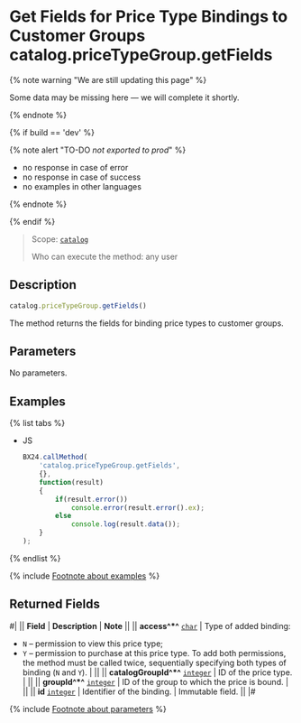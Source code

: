 # Get Fields for Price Type Bindings to Customer Groups catalog.priceTypeGroup.getFields

{% note warning "We are still updating this page" %}

Some data may be missing here — we will complete it shortly.

{% endnote %}

{% if build == 'dev' %}

{% note alert "TO-DO _not exported to prod_" %}

- no response in case of error
- no response in case of success
- no examples in other languages
  
{% endnote %}

{% endif %}

> Scope: [`catalog`](../../../scopes/permissions.md)
>
> Who can execute the method: any user

## Description

```js
catalog.priceTypeGroup.getFields()
```

The method returns the fields for binding price types to customer groups.

## Parameters

No parameters.

## Examples

{% list tabs %}

- JS

    ```javascript
    BX24.callMethod(
        'catalog.priceTypeGroup.getFields',
        {},
        function(result)
        {
            if(result.error())
                console.error(result.error().ex);
            else
                console.log(result.data());
        }
    );
    ```

{% endlist %}

{% include [Footnote about examples](../../../../_includes/examples.md) %}

## Returned Fields

#|
|| **Field** | **Description** | **Note** ||
|| **access^*^** 
[`char`](../../data-types.md) | Type of added binding:
- `N` – permission to view this price type;
- `Y` – permission to purchase at this price type.
To add both permissions, the method must be called twice, sequentially specifying both types of binding (`N` and `Y`). |  ||
|| **catalogGroupId^*^** 
[`integer`](../../data-types.md) | ID of the price type. |  ||
|| **groupId^*^** 
[`integer`](../../data-types.md) | ID of the group to which the price is bound. |  ||
|| **id**
[`integer`](../../data-types.md) | Identifier of the binding. | Immutable field. ||
|# 

{% include [Footnote about parameters](../../../../_includes/required.md) %}
